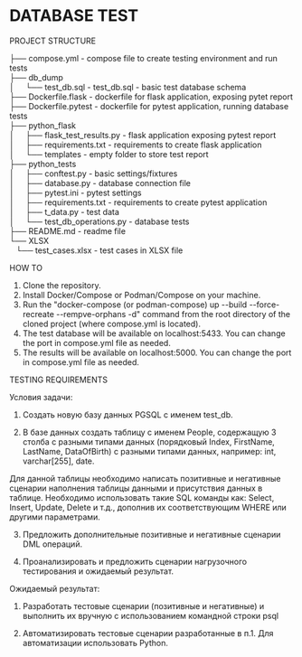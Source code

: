 # DATABASE TEST

PROJECT STRUCTURE

├── compose.yml - compose file to create testing environment and run tests <br>
├── db_dump <br>
│&nbsp;&nbsp;    └── test_db.sql - test_db.sql - basic test database schema <br>
├── Dockerfile.flask - dockerfile for flask application, exposing pytet report <br>
├── Dockerfile.pytest - dockerfile for pytest application, running database tests <br>
├── python_flask <br>
│&nbsp;&nbsp;     ├── flask_test_results.py - flask application exposing pytest report <br>
│&nbsp;&nbsp;     ├── requirements.txt - requirements to create flask application <br>
│&nbsp;&nbsp;     └── templates - empty folder to store test report <br>
├── python_tests <br>
│&nbsp;&nbsp;     ├── conftest.py - basic settings/fixtures <br>
│&nbsp;&nbsp;     ├── database.py - database connection file <br>
│&nbsp;&nbsp;     ├── pytest.ini - pytest settings <br>
│&nbsp;&nbsp;     ├── requirements.txt - requirements to create pytest application <br>
│&nbsp;&nbsp;     ├── t_data.py - test data <br>
│&nbsp;&nbsp;     └── test_db_operations.py - database tests <br>
├── README.md - readme file <br>
└── XLSX <br>
&nbsp;&nbsp;      └── test_cases.xlsx - test cases in XLSX file <br>


HOW TO

1. Clone the repository.
2. Install Docker/Compose or Podman/Compose on your machine.
3. Run the "docker-compose (or podman-compose) up --build --force-recreate --rempve-orphans -d" command from the root directory of the cloned project (where compose.yml is located).
4. The test database will be available on localhost:5433. You can change the port in compose.yml file as needed.
5. The results will be available on localhost:5000. You can change the port in compose.yml file as needed.

TESTING REQUIREMENTS

Условия задачи:
1. Создать новую базу данных PGSQL с именем test_db.

2. В базе данных создать таблицу с именем People, содержащую 3 столба с разными типами данных (порядковый Index, FirstName, LastName, DataOfBirth) с разными типами данных, например: int, varchar[255], date.

Для данной таблицы необходимо написать позитивные и негативные сценарии наполнения таблицы данными и присутствия данных в таблице.
Необходимо использовать такие SQL команды как: Select, Insert, Update, Delete и т.д., дополнив их соответствующим WHERE или другими параметрами.

3. Предложить дополнительные позитивные и негативные сценарии DML операций.

4. Проанализировать и предложить сценарии нагрузочного тестирования и ожидаемый результат.
 
Ожидаемый результат:

1. Разработать тестовые сценарии (позитивные и негативные) и выполнить их вручную с использованием командной строки psql

2. Автоматизировать тестовые сценарии разработанные в п.1. Для автоматизации использовать Python.

